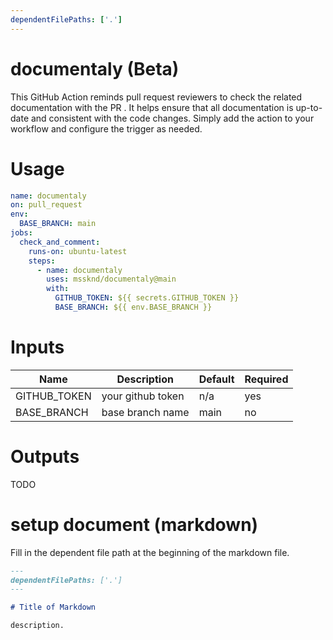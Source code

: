 ```yaml
---
dependentFilePaths: ['.']
---
```


# documentaly (Beta)

This GitHub Action reminds pull request reviewers to check the related
documentation with the PR . It helps ensure that all documentation is up-to-date
and consistent with the code changes. Simply add the action to your workflow and
configure the trigger as needed.

# Usage

```yaml
name: documentaly
on: pull_request
env:
  BASE_BRANCH: main
jobs:
  check_and_comment:
    runs-on: ubuntu-latest
    steps:
      - name: documentaly
        uses: mssknd/documentaly@main
        with:
          GITHUB_TOKEN: ${{ secrets.GITHUB_TOKEN }}
          BASE_BRANCH: ${{ env.BASE_BRANCH }}
```

# Inputs

| Name         | Description       | Default | Required |
| ------------ | ----------------- | ------- | -------- |
| GITHUB_TOKEN | your github token | n/a     | yes      |
| BASE_BRANCH  | base branch name  | main    | no       |

# Outputs

TODO

# setup document (markdown)

Fill in the dependent file path at the beginning of the markdown file.

```md
---
dependentFilePaths: ['.']
---

# Title of Markdown

description.
```

